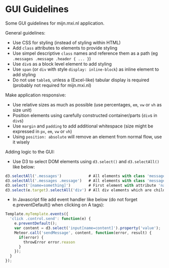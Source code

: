 # GUI Guidelines

Some GUI guidelines for mijn.mxi.nl application.

General guidelines:
* Use CSS for styling (instead of styling within HTML)
* Add `class` attributes to elements to provide styling
* Use simpel descriptive `class` names and reference them as a path (eg `.messages .message .header { ... }`)
* Use `div`s as a block level element to add styling
* Use `span` (or `div` with style `display: inline-block`) as inline element to add styling
* Do not use `table`s, unless a (Excel-like) tabular display is required (probably not required for mijn.mxi.nl)

Make application responsive:
* Use relative sizes as much as possible (use percentages, `em`, `vw` or `vh` as size unit)
* Position elements using carefully constructed container/parts (`div`s in `div`s)
* Use `margin` and `padding` to add additional whitespace (size might be expressed in `px`, `em`, `vw` or `vh`)
* Using `position: absolute` will remove an element from normal flow, use it wisely

Adding logic to the GUI:
* Use D3 to select DOM elements using `d3.select()` and `d3.selectAll()` like below:
```Javascript
d3.selectAll('.messages')            # All elements with class 'messages'
d3.selectAll('.messages .message')   # All elements with class 'message' which have a parent with class 'messages'
d3.select('[name=something]')        # First element with attribute 'name' equal to 'something'
d3.select(e.target).selectAll('div') # All div elements which are child of the current event's target (eg in click handler)
```
* In Javascript file add event handler like below (do not forget e.preventDefault() when clicking on A tags):
```Javascript
Template.myTemplate.events({
  'click .control.send': function(e) {
    e.preventDefault();
    var content = d3.select('input[name=content]').property('value');
    Meteor.call('sendMessage', content, function(error, result) {
      if(error) {
        throwError error.reason
      }
    });
  }
});
```
